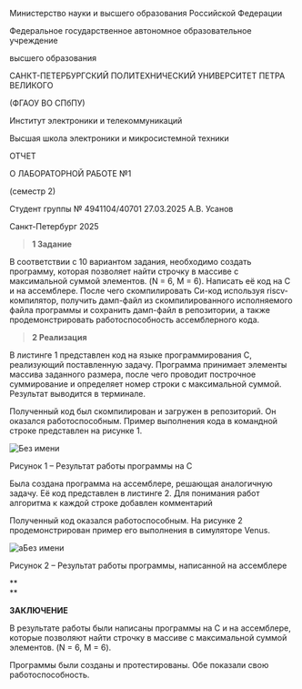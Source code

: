 Министерство науки и высшего образования Российской Федерации

Федеральное государственное автономное образовательное учреждение

высшего образования

САНКТ-ПЕТЕРБУРГСКИЙ ПОЛИТЕХНИЧЕСКИЙ УНИВЕРСИТЕТ ПЕТРА ВЕЛИКОГО

(ФГАОУ ВО СПбПУ)

Институт электроники и телекоммуникаций

Высшая школа электроники и микросистемной техники

ОТЧЕТ

О ЛАБОРАТОРНОЙ РАБОТЕ №1

(семестр 2)


  Студент группы   № 4941104/40701   27.03.2025      А.В. Усанов


Санкт-Петербург 2025

> **1 Задание**

В соответствии с 10 вариантом задания, необходимо создать программу,
которая позволяет найти строчку в массиве с максимальной суммой
элементов. (N = 6, M = 6). Написать её код на C и на ассемблере. После
чего скомпилировать Си-код используя riscv-компилятор, получить
дамп-файл из скомпилированного исполняемого файла программы и сохранить
дамп-файл в репозитории, а также продемонстрировать работоспособность
ассемблерного кода.

> **2 Реализация**

В листинге 1 представлен код на языке программирования C, реализующий
поставленную задачу. Программа принимает элементы массива заданного
размера, после чего проводит построчное суммирование и определяет номер
строки с максимальной суммой. Результат выводится в терминале.

Полученный код был скомпилирован и загружен в репозиторий. Он оказался
работоспособным. Пример выполнения кода в командной строке представлен
на рисунке 1.


![Без имени](https://github.com/user-attachments/assets/539335ca-39cd-4c9a-ace5-d407d494b9f2)

Рисунок 1 – Результат работы программы на С

Была создана программа на ассемблере, решающая аналогичную задачу. Её
код представлен в листинге 2. Для понимания работ алгоритма к каждой
строке добавлен комментарий


Полученный код оказался работоспособным. На рисунке 2 продемонстрирован
пример его выполнения в симуляторе Venus.

![аБез имени](https://github.com/user-attachments/assets/334e1678-e5dd-42b0-8e7d-0ce809326e70)


Рисунок 2 – Результат работы программы, написанной на ассемблере

**\
**

**ЗАКЛЮЧЕНИЕ**

В результате работы были написаны программы на C и на ассемблере,
которые позволяют найти строчку в массиве с максимальной суммой
элементов. (N = 6, M = 6).

Программы были созданы и протестированы. Обе показали свою
работоспособность.
